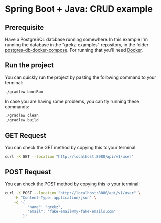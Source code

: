# Spring Boot + Java: CRUD example

## Prerequisite

Have a PostgreSQL database running somewhere. In this example I'm running the database in the "grekz-examples" repository, in the folder [postgres-db-docker-compose](https://github.com/Grekz/grekz-examples/tree/main/postgres-db-docker-compose). For running that you'll need [Docker](https://www.docker.com/).

## Run the project

You can quickly run the project by pasting the following command to your terminal:

```bash
./gradlew bootRun
```

In case you are having some problems, you can try running these commands:

```bash
./gradlew clean
./gradlew build
```

## GET Request

You can check the GET method by copying this to your terminal:

```bash
curl -X GET --location "http://localhost:8080/api/v1/user"
```

## POST Request

You can check the POST method by copying this to your terminal:

```bash
curl -X POST --location "http://localhost:8080/api/v1/user" \
    -H "Content-Type: application/json" \
    -d '{
          "name": "grekz",
          "email": "fake-email@my-fake-emails.com"
        }'
```

